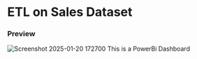 # ETL on Sales Dataset 
### Preview
![Screenshot 2025-01-20 172700](https://github.com/user-attachments/assets/c436d6ec-1d2f-4ba3-9fea-a46358e97870)
 This is a PowerBi Dashboard
